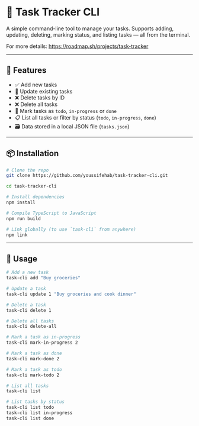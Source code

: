 # 🧩 Task Tracker CLI

A simple command-line tool to manage your tasks. Supports adding, updating, deleting, marking status, and listing tasks — all from the terminal.

For more details: https://roadmap.sh/projects/task-tracker

---

## 🚀 Features

- ✅ Add new tasks
- 📝 Update existing tasks
- ❌ Delete tasks by ID
- ❌ Delete all tasks
- 🔄 Mark tasks as `todo`, `in-progress` or `done`
- 📋 List all tasks or filter by status (`todo`, `in-progress`, `done`)
- 🗃️ Data stored in a local JSON file (`tasks.json`)

---

## 📦 Installation

```bash
# Clone the repo
git clone https://github.com/youssifehab/task-tracker-cli.git

cd task-tracker-cli

# Install dependencies
npm install

# Compile TypeScript to JavaScript
npm run build

# Link globally (to use `task-cli` from anywhere)
npm link
```

---

## 🧪 Usage

```bash
# Add a new task
task-cli add "Buy groceries"

# Update a task
task-cli update 1 "Buy groceries and cook dinner"

# Delete a task
task-cli delete 1

# Delete all tasks
task-cli delete-all

# Mark a task as in-progress
task-cli mark-in-progress 2

# Mark a task as done
task-cli mark-done 2

# Mark a task as todo
task-cli mark-todo 2

# List all tasks
task-cli list

# List tasks by status
task-cli list todo
task-cli list in-progress
task-cli list done
```
